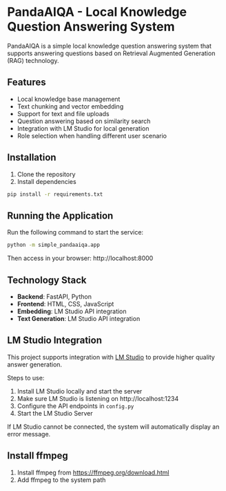 # PandaAIQA - Local Knowledge Question Answering System

PandaAIQA is a simple local knowledge question answering system that supports answering questions based on Retrieval Augmented Generation (RAG) technology.

## Features

- Local knowledge base management
- Text chunking and vector embedding
- Support for text and file uploads
- Question answering based on similarity search
- Integration with LM Studio for local generation
- Role selection when handling different user scenario

## Installation

1. Clone the repository
2. Install dependencies

```bash
pip install -r requirements.txt
```

## Running the Application

Run the following command to start the service:

```bash
python -m simple_pandaaiqa.app
```

Then access in your browser: http://localhost:8000

## Technology Stack

- **Backend**: FastAPI, Python
- **Frontend**: HTML, CSS, JavaScript
- **Embedding**: LM Studio API integration
- **Text Generation**: LM Studio API integration

## LM Studio Integration

This project supports integration with [LM Studio](https://lmstudio.ai/) to provide higher quality answer generation.

Steps to use:
1. Install LM Studio locally and start the server
2. Make sure LM Studio is listening on http://localhost:1234
3. Configure the API endpoints in `config.py`
4. Start the LM Studio Server

If LM Studio cannot be connected, the system will automatically display an error message.

## Install ffmpeg
1. Install ffmpeg from https://ffmpeg.org/download.html
2. Add ffmpeg to the system path
